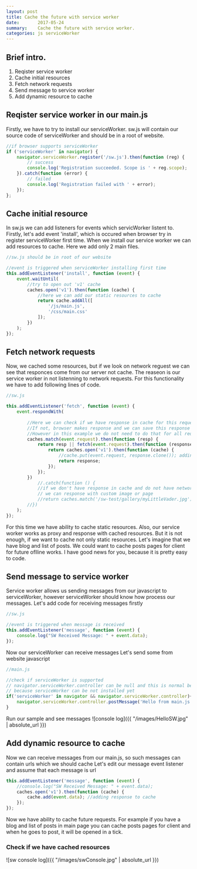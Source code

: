```yaml
---
layout: post
title: Cache the future with service worker
date:       2017-05-24
summary:    Cache the future with service worker.
categories: js serviceWorker
---
```


## Brief intro.

1. Reqister service worker
2. Cache initial resources 
3. Fetch network requests
4. Send message to service worker
5. Add dynamic resource to cache


## Reqister	service worker in our main.js
Firstly, we have to try to install our serviceWorker. sw.js will contain our source code of serviceWorker and should be in a root of website.
```javascript
//if browser supports serviceWorker
if ('serviceWorker' in navigator) {
	navigator.serviceWorker.register('/sw.js').then(function (reg) {
		// success
		console.log('Registration succeeded. Scope is ' + reg.scope);
	}).catch(function (error) {
		// failed
		console.log('Registration failed with ' + error);
	});
};
```

## Cache initial resource
In sw.js we can add listeners for events which servicWorker listent to.
Firstly, let's add event 'install', which is occured when browser try in register serviceWorker first time.
When we install our service worker we can add resources to cache. Here we add only 2 main files.
```javascript
//sw.js should be in root of our website

//event is triggered when serviceWorker installing first time
this.addEventListener('install', function (event) {
    event.waitUntil(        
		//try to open out 'v1' cache
        caches.open('v1').then(function (cache) {
			//here we can add our static resources to cache
            return cache.addAll([
                '/js/main.js',
                '/css/main.css'
            ]);
        })
    );
});
```

## Fetch network requests
Now, we cached some resources, but if we look on network reguest we can see that responces come from our server not cache.
The reaseon is our service worker in not listenning to network requests. For this functionality we have to add following lines of code.
```javascript
//sw.js

this.addEventListener('fetch', function (event) {
    event.respondWith(
        
        //Here we can check if we have response in cache for this request
        //If not, browser makes response and we can save this response for future requests in offline
        //However in this example we do not need to do that for all requests
        caches.match(event.request).then(function (resp) {
            return resp || fetch(event.request).then(function (response) {
                return caches.open('v1').then(function (cache) {
                    //cache.put(event.request, response.clone()); adding response clone to cache because we can read only once from response
                    return response;
                });
            });
        })
            //.catch(function () {
            //if we don't have response in cache and do not have network connection
            // we can response with custom image or page
            //return caches.match('/sw-test/gallery/myLittleVader.jpg');
        //})
    );
});
```  

For this time we have ability to cache static resources. Also, our service worker works as proxy and response with cached resources.
But it is not enough, if we want to cache not only static resources. Let's imagine that we have blog and list of posts. We could want to cache posts pages for client for future oflline works. I have good news for you, because it is pretty easy to code.

## Send message to service worker
Service worker allows us sending messages from our javascript to serviceWorker, however serviceWorker should know how process our messages.
Let's add code for receiving messages firstly
```javascript
//sw.js

//event is triggered when message is received
this.addEventListener('message', function (event) {
    console.log("SW Received Message: " + event.data);    
});
```

Now our serviceWorker can receive messages
Let's send some from website javascript
```javascript
//main.js

//check if serviceWorker is supported
// navigator.serviceWorker.controller can be null and this is normal behaviuor
// because serviceWorker can be not installed yet 
if('serviceWorker' in navigator && navigator.serviceWorker.controller){                        
	navigator.serviceWorker.controller.postMessage('Hello from main.js');
}
```

Run our sample and see messages
![console log]({{ "/images/HelloSW.jpg" | absolute_url }})

## Add dynamic resource to cache
Now we can receive messages from our main.js, so such messages can contain urls which we should cache
Let's edit our message event listener and assume that each message is url
```javascript
this.addEventListener('message', function (event) {
    //console.log("SW Received Message: " + event.data);
    caches.open('v1').then(function (cache) {
        cache.add(event.data); //adding response to cache        
    });
});
```

Now we have ability to cache future requests. For example if you have a blog and list of posts in main page you can cache posts pages for client and when he goes to post, it will be opened in a tick.

### Check if we have cached resources
![sw console log]({{ "/images/swConsole.jpg" | absolute_url }})
